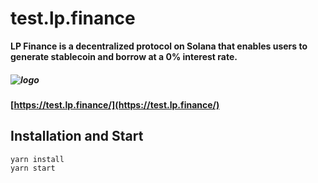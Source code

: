# test.lp.finance

**LP Finance is a decentralized protocol on Solana that enables users to generate stablecoin and borrow at a 0% interest rate.**

##### ![logo](https://www.lp.finance/images/LP_Finance_Logo__1.png)

#### [https://test.lp.finance/](https://test.lp.finance/)

## **Installation and Start**

```
yarn install
yarn start
```
